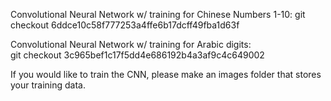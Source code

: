Convolutional Neural Network w/ training for Chinese Numbers 1-10: 
git checkout 6ddce10c58f777253a4ffe6b17dcff49fba1d63f

Convolutional Neural Network w/ training for Arabic digits:  
git checkout 3c965bef1c17f5dd4e686192b4a3af9c4c649002

If you would like to train the CNN, please make an images folder that stores your training data.